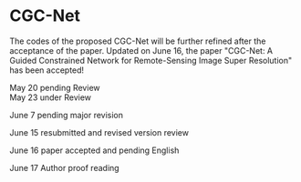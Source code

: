 # CGC-Net
The codes of the proposed CGC-Net will be further refined after the acceptance of the paper. 
Updated on June 16, the paper "CGC-Net: A Guided Constrained Network for Remote-Sensing Image Super Resolution" has been accepted!

May 20 pending Review  
May 23 under Review

June 7 pending major revision

June 15 resubmitted and revised version review

June 16 paper accepted and pending English

June 17 Author proof reading
